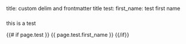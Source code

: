 ###
title: custom delim and frontmatter title
test:
    first_name: test first name
###

this is a test

{{# if page.test }}
{{ page.test.first_name }}
{{/if}} 

